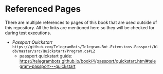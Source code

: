 # Referenced Pages

There are multiple references to pages of this book that are used outside of this repository.
All the links are mentioned here so they will be checked for during test executions.

- *Passport Quickstart* `https://github.com/TelegramBots/Telegram.Bot.Extensions.Passport/blob/master/src/Quickstart/Program.cs#L2`
  - passport quickstart guide: https://telegrambots.github.io/book/4/passport/quickstart.html#telegram-passport---quickstart
